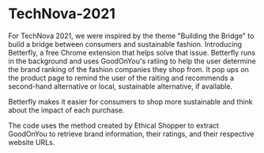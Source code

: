 # TechNova-2021

For TechNova 2021, we were inspired by the theme "Building the Bridge" to build a bridge between consumers and sustainable fashion. 
Introducing Betterfly, a free Chrome extension that helps solve that issue. Betterfly runs in the background and uses GoodOnYou's ratiing to
help the user determine the brand ranking of the fashion companies they shop from. It pop ups on the product page to remind the user of the 
raiting and recommends a second-hand alternative or local, sustainable alternative, if available. 

Betterfly makes it easier for consumers to shop more sustainable and think about the impact of each purchase.

The code uses the method created by Ethical Shopper to extract GoodOnYou to retrieve brand information, their ratings, and their respective website URLs.
